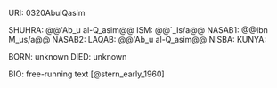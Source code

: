 URI: 0320AbulQasim

SHUHRA: @@'Ab_u al-Q_asim@@
ISM: @@`_Is/a@@
NASAB1: @@Ibn M_us/a@@
NASAB2: 
LAQAB: @@'Ab_u al-Q_asim@@
NISBA: 
KUNYA: 

BORN: unknown
DIED: unknown

BIO: free-running text [@stern_early_1960]
